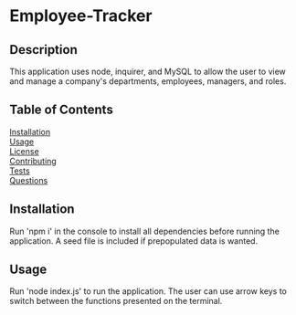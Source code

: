 # Employee-Tracker

## Description
This application uses node, inquirer, and MySQL to allow the user to view and manage a company's departments, employees, managers, and roles. 

## Table of Contents
[Installation](#Installation)
<br>
[Usage](#Usage)
<br>
[License](#License)
<br>
[Contributing](#Contributing)
<br>
[Tests](#Tests)
<br>
[Questions](#Questions)

## Installation
Run 'npm i' in the console to install all dependencies before running the application. A seed file is included if prepopulated data is wanted. 

## Usage
Run 'node index.js' to run the application. The user can use arrow keys to switch between the functions presented on the terminal. 


